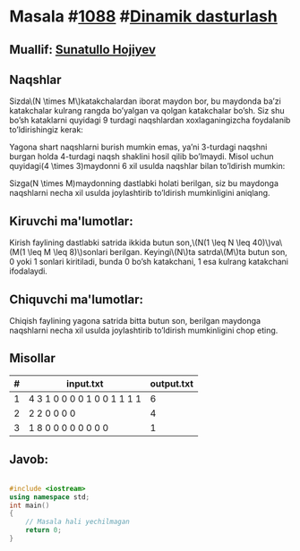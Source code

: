 
<h1>Masala #<a href="https://robocontest.uz/tasks/1088">1088</a> #<a href="https://robocontest.uz/tasks?category=3">Dinamik dasturlash</a></h1>
<h2> Muallif: <a href="https://robocontest.uz/profile/sunnat">Sunatullo Hojiyev</a></h2>
<h2>Naqshlar</h2>
<p>Sizda\(N \times M\)katakchalardan iborat maydon bor, bu maydonda ba’zi  katakchalar kulrang rangda bo’yalgan va qolgan katakchalar bo’sh. Siz shu bo’sh kataklarni quyidagi 9 turdagi naqshlardan xoxlaganingizcha foydalanib to’ldirishingiz kerak:

Yagona shart naqshlarni burish mumkin emas, ya’ni 3-turdagi naqshni burgan holda 4-turdagi naqsh shaklini hosil qilib bo’lmaydi.
Misol uchun quyidagi\(4 \times 3\)maydonni 6 xil usulda naqshlar bilan to’ldirish mumkin:

Sizga\(N \times M\)maydonning dastlabki holati berilgan, siz bu maydonga naqshlarni necha xil usulda joylashtirib to’ldirish mumkinligini aniqlang.</p>
<h2>Kiruvchi ma'lumotlar:</h2>
<p>Kirish faylining dastlabki satrida ikkida butun son,\(N(1 \leq N \leq 40)\)va\(M(1 \leq M \leq 8)\)sonlari berilgan. Keyingi\(N\)ta satrda\(M\)ta butun son, 0 yoki 1 sonlari kiritiladi, bunda 0 bo’sh katakchani, 1 esa kulrang katakchani ifodalaydi.</p>
<h2>Chiquvchi ma'lumotlar:</h2>
<p>Chiqish faylining yagona satrida bitta butun son, berilgan maydonga naqshlarni necha xil usulda joylashtirib to’ldirish mumkinligini chop eting.</p>
<h2>Misollar</h2>
<table>
    <thead>
        <tr>
            <th>#</th>
            <th>input.txt</th>
            <th>output.txt</th>
        </tr>
    </thead>
    <tbody>
            <tr>
                <td>1</td>
                <td>4 3
1 0 0
0 0 1
0 0 1
1 1 1</td>
                <td>6</td>
            </tr>
            <tr>
                <td>2</td>
                <td>2 2
0 0
0 0</td>
                <td>4</td>
            </tr>
            <tr>
                <td>3</td>
                <td>1 8
0 0 0 0 0 0 0 0</td>
                <td>1</td>
            </tr>
    </tbody>
    </table>
    
<h2>Javob:</h2>

######
```cpp
#include <iostream>
using namespace std;
int main()
{
    // Masala hali yechilmagan
    return 0;
}
```
